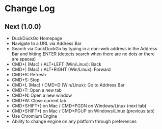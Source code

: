 # Change Log

## Next (1.0.0)

- DuckDuckGo Homepage
- Navigate to a URL via Address Bar
- Search via DuckDuckGo by typing in a non-web address in the Address Bar and hitting ENTER (detects search when there are no dots or there are spaces)
- CMD+[ (Mac) / ALT+LEFT (Win/Linux): Back
- CMD+] (Mac) / ALT+RIGHT (Win/Linux): Forward
- CMD+R: Refresh
- CMD+S: Stop
- CMD+L (Mac) / CMD+D (Win/Linux): Go to Address Bar
- CMD+T: Open a new tab
- CMD+N: Open a new window
- CMD+W: Close current tab
- CMD+SHIFT+] on Mac / CMD+PGDN on Windows/Linux (next tab)
- CMD+SHIFT+[ on Mac / CMD+PGUP on Windows/Linux (previous tab)
- Use Chromium Engine
- Ability to change engine on any platform through preferences
